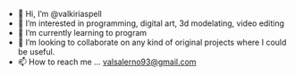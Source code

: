 - 👋 Hi, I’m @valkiriaspell
- 👀 I’m interested in programming, digital art, 3d modelating, video editing
- 🌱 I’m currently learning to program 
- 💞️ I’m looking to collaborate on any kind of original projects where I could be useful.
- 📫 How to reach me ... valsalerno93@gmail.com

<!---
valkiriaspell/valkiriaspell is a ✨ special ✨ repository because its `README.md` (this file) appears on your GitHub profile.
You can click the Preview link to take a look at your changes.
--->
